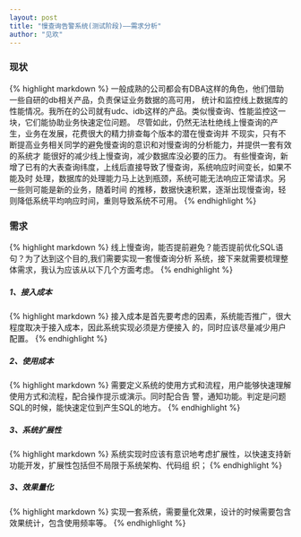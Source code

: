 ```yaml
---
layout: post
title: "慢查询告警系统(测试阶段)——需求分析"
author: "见欢"
---
```

### 现状
{% highlight markdown %}
  一般成熟的公司都会有DBA这样的角色，他们借助一些自研的db相关产品，负责保证业务数据的高可用，
统计和监控线上数据库的性能情况。我所在的公司就有udc、idb这样的产品。类似慢查询、性能监控这一
块，它们能协助业务快速定位问题。
  尽管如此，仍然无法杜绝线上慢查询的产生，业务在发展，花费很大的精力排查每个版本的潜在慢查询并
不现实，只有不断提高业务相关同学的避免慢查询的意识和对慢查询的分析能力，并提供一套有效的系统才
能很好的减少线上慢查询，减少数据库没必要的压力。
  有些慢查询，新增了已有的大表查询纬度，上线后直接导致了慢查询，系统响应时间变长，如果不能及时
处理，数据库的处理能力马上达到瓶颈，系统可能无法响应正常请求。另一些则可能是新的业务，随着时间
的推移，数据快速积累，逐渐出现慢查询，轻则降低系统平均响应时间，重则导致系统不可用。
{% endhighlight %}

### 需求
{% highlight markdown %}
  线上慢查询，能否提前避免？能否提前优化SQL语句？为了达到这个目的,我们需要实现一套慢查询分析
系统，接下来就需要梳理整体需求，我认为应该从以下几个方面考虑。
{% endhighlight %}
##### 1、接入成本
{% highlight markdown %}
  接入成本是首先要考虑的因素，系统能否推广，很大程度取决于接入成本，因此系统实现必须是方便接入
的，同时应该尽量减少用户配置。
{% endhighlight %}
##### 2、使用成本
{% highlight markdown %}
  需要定义系统的使用方式和流程，用户能够快速理解使用方式和流程，配合操作提示或演示。同时配合告
警，通知功能。判定是问题SQL的时候，能快速定位到产生SQL的地方。
{% endhighlight %}
##### 3、系统扩展性
{% highlight markdown %}
  系统实现时应该有意识地考虑扩展性，以快速支持新功能开发，扩展性包括但不局限于系统架构、代码组
织；
{% endhighlight %}
##### 3、效果量化
{% highlight markdown %}
  实现一套系统，需要量化效果，设计的时候需要包含效果统计，包含使用频率等。
{% endhighlight %}